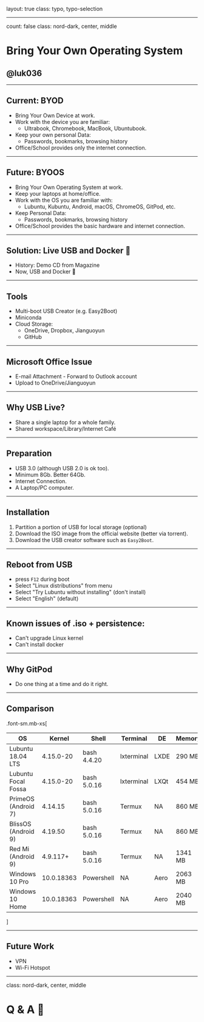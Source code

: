 layout: true
class: typo, typo-selection

---

count: false
class: nord-dark, center, middle

# Bring Your Own Operating System

## @luk036

---

## Current: BYOD

- Bring Your Own Device at work.
- Work with the device you are familiar:
  - Ultrabook, Chromebook, MacBook, Ubuntubook.
- Keep your own personal Data:
  - Passwords, bookmarks, browsing history
- Office/School provides only the internet connection.

---

## Future: BYOOS

- Bring Your Own Operating System at work.
- Keep your laptops at home/office.
- Work with the OS you are familiar with:
  - Lubuntu, Kubuntu, Android, macOS, ChromeOS, GitPod, etc.
- Keep Personal Data:
  - Passwords, bookmarks, browsing history
- Office/School provides the basic hardware and internet connection.

---

## Solution: Live USB and Docker 🐋

- History: Demo CD from Magazine
- Now, USB and Docker 🐋

---

## Tools

- Multi-boot USB Creator (e.g. Easy2Boot)
- Miniconda
- Cloud Storage:
  - OneDrive, Dropbox, Jianguoyun
  - GitHub

---

## Microsoft Office Issue

- E-mail Attachment - Forward to Outlook account
- Upload to OneDrive/Jianguoyun

---

## Why USB Live?

- Share a single laptop for a whole family.
- Shared workspace/Library/Internet Café

---

## Preparation

- USB 3.0 (although USB 2.0 is ok too).
- Minimum 8Gb. Better 64Gb.
- Internet Connection.
- A Laptop/PC computer.

---

## Installation

1. Partition a portion of USB for local storage (optional)
2. Download the ISO image from the official website (better via torrent).
3. Download the USB creator software such as `Easy2Boot`.

---

## Reboot from USB

- press `F12` during boot
- Select "Linux distributions" from menu
- Select "Try Lubuntu without installing" (don't install)
- Select "English" (default)

---

## Known issues of .iso + persistence:

- Can't upgrade Linux kernel
- Can't install docker

---

## Why GitPod

- Do one thing at a time and do it right.

---

## Comparison

.font-sm.mb-xs[

| OS                  | Kernel     | Shell       | Terminal   | DE   | Memory  |
| ------------------- | ---------- | ----------- | ---------- | ---- | ------- |
| Lubuntu 18.04 LTS   | 4.15.0-20  | bash 4.4.20 | lxterminal | LXDE | 290 MB  |
| Lubuntu Focal Fossa | 4.15.0-20  | bash 5.0.16 | lxterminal | LXQt | 454 MB  |
| PrimeOS (Android 7) | 4.14.15    | bash 5.0.16 | Termux     | NA   | 860 MB  |
| BlissOS (Android 9) | 4.19.50    | bash 5.0.16 | Termux     | NA   | 860 MB  |
| Red Mi (Android 9)  | 4.9.117+   | bash 5.0.16 | Termux     | NA   | 1341 MB |
| Windows 10 Pro      | 10.0.18363 | Powershell  | NA         | Aero | 2063 MB |
| Windows 10 Home     | 10.0.18363 | Powershell  | NA         | Aero | 2040 MB |

]

---

## Future Work

- VPN
- Wi-Fi Hotspot

---

class: nord-dark, center, middle

# Q & A 🙋
